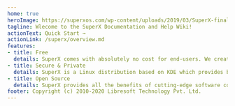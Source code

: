 ```yaml
---
home: true
heroImage: https://superxos.com/wp-content/uploads/2019/03/SuperX-final.png
tagline: Wlecome to the SuperX Documentation and Help Wiki!
actionText: Quick Start →
actionLink: /superx/overview.md
features:
- title: Free
  details: SuperX comes with absolutely no cost for end-users. We create it, so that everyone can have a Linux based operating system that is easy to use and stable. SuperX is suitable for beginners and also an excellent entry-point into the Linux world.
- title: Secure & Private
  details: SuperX is a Linux distribution based on KDE which provides benefit of being great on customisation without compromising your privacy and security. We do not collect any data from you using any telemetry functionality.
- title: Open Source
  details: SuperX provides all the benefits of cutting-edge software combined with a focused on automated tools to require less manual intervention. SuperX is suitable for both newcomers and experienced Linux users.
footer: Copyright (c) 2010-2020 Libresoft Technology Pvt. Ltd.
---
```

